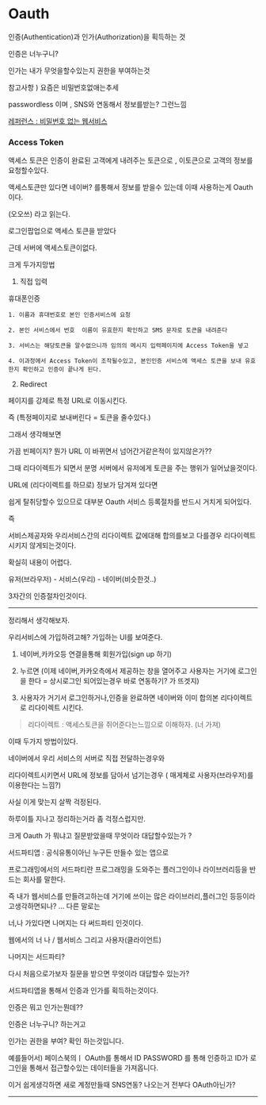 # Oauth

인증(Authentication)과 인가(Authorization)을 획득하는 것

인증은 너누구니?

인가는 내가 무엇을할수있는지 권한을 부여하는것


참고사항 ) 요즘은 비밀번호없애는추세

passwordless 이며 , SNS와 연동해서 정보를받는? 그런느낌 

[레퍼런스 : 비밀번호 없는 웹서비스](https://medium.com/@idchoi2/%EB%B9%84%EB%B0%80%EB%B2%88%ED%98%B8-%EC%97%86%EB%8A%94-%EC%9B%B9%EC%84%9C%EB%B9%84%EC%8A%A4-passwordless-c25fb859b601)



### Access Token

액세스 토큰은 인증이 완료된 고객에게 내려주는 토큰으로 , 이토큰으로 고객의 정보를 요청할수있다.


액세스토큰만 있다면 네이버? 를통해서 정보를 받을수 있는데 이때 사용하는게 Oauth 이다.

(오오쓰) 라고 읽는다.


로그인팝업으로 액세스 토큰을 받았다

근데 서버에 액세스토큰이없다.

크게 두가지망법

1. 직접 입력

휴대폰인증

    1. 이름과 휴대번호로 본인 인증서비스에 요청

    2. 본인 서비스에서 번호  이름이 유효한지 확인하고 SMS 문자로 토큰을 내려준다

    3. 서비스는 해당토큰을 알수없으니까 임의의 메시지 입력페이지에 Access Token을 넣고

    4. 이과정에서 Access Token이 조작될수있고, 본인인증 서비스에 액세스 토큰을 보내 유효한지 확인하고 인증이 끝나게 된다.


2. Redirect

페이지를 강제로 특정 URL로 이동시킨다.

즉 (특정페이지로 보내버린다 = 토큰을 줄수있다.)

그래서 생각해보면

가끔 빈페이지? 뭔가 URL 이 바뀌면서 넘어간거같은적이 있지않은가??

그때 리다이렉트가 되면서 분명 서버에서 유저에게 토큰을 주는 행위가 일어났을것이다.


URL에 (리다이렉트를 하므로) 정보가 담겨져 있다면

쉽게 탈취당할수 있으므로 대부분 Oauth 서비스 등록절차를 반드시 거치게 되어있다.

즉

서비스제공자와 우리서비스간의 리다이렉트 값에대해 합의를보고 다를경우 리다이렉트 시키지 않게되는것이다.


확실히 내용이 어렵다.


유저(브라우저) - 서비스(우리) - 네이버(비슷한것..)


3자간의 인증절차인것이다.


---

정리해서 생각해보자.


우리서비스에 가입하려고해? 가입하는 UI를 보여준다.


1. 네이버,카카오등 연결을통해 회원가입(sign up 하기)

2. 누르면 (이제 네이버,카카오측에서 제공하는 창을 열어주고 사용자는 거기에 로그인을 한다 = 상시로그인 되어있는경우 바로 연동하기? 가 뜨겟지)

3. 사용자가 거기서 로그인하거나,인증을 완료하면 네이버와 이미 합의본 리다이렉트로 리다이렉트 시킨다. 


> 리다이렉트 : 액세스토큰을 쥐어준다는느낌으로 이해하자. (너 가져)


이때 두가지 방법이있다.

네이버에서 우리 서비스의 서버로 직접 전달하는경우와

리다이렉트시키면서 URL에 정보를 담아서 넘기는경우 ( 매게체로 사용자(브라우저)를 이용한다는 느낌?)

사실 이게 맞는지 살짝 걱정된다.

하루이틀 지나고 정리하는거라 좀 걱정스럽지만.

크게 Oauth 가 뭐냐고 질문받았을때 무엇이라 대답할수있는가 ?


서드파티앱 : 공식유통이아닌 누구든 만들수 있는 앱으로 

프로그래밍에서의 서드파티란 프로그래밍을 도와주는 플러그인이나 라이브러리등을 반드는 회사를 말한다.

즉 내가 웹서비스를 만들려고하는데 거기에 쓰이는 많은 라이브러리,플러그인 등등이라고생각하면되나? ... 다른 말로는

너,나 가있다면 나머지는 다 써드파티 인것이다.

웹에서의 너 나 / 웹서비스 그리고 사용자(클라이언트)

나머지는 서드파티?


다시 처음으로가보자 질문을 받으면 무엇이라 대답할수 있는가?

서드파티앱을 통해서 인증과 인가를 획득하는것이다.

인증은 뭐고 인가는뭔데??

인증은 너누구니? 하는거고

인가는 권한을 부여? 확인 하는것입니다.


예를들어서) 페이스북의ㅣ OAuth를 통해서 ID PASSWORD 를 통해 인증하고 ID가 로그인을 통해서 접근할수있는 데이터들을 가져옵니다.


이거 쉽게생각하면 새로 계정만들때 SNS연동? 나오는거 전부다 OAuth아닌가?



---

